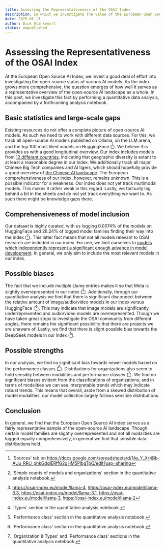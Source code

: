 ```yaml
---
title: Assessing the Representativeness of the OSAI Index
description: In which we investigate the value of the European Open Source AI index as an overview of the open-source AI landscape
date: 2025-06-13
author: Dick Blankvoort
status: unpublished
---
```

# Assessing the Representativeness of the OSAI Index
<author :author="author"></author>
<date :date="date"></date>

<!-- Goal of the blog-post: Investigating whether the OSAI index is representative. -->
At the European Open Source AI Index, we invest a good deal of effort into investigating the open-source status of various AI models. As the index grows more comprehensive, the question emerges of how well it serves as a representative overview of the open-source AI landscape as a whole. In this post, we investigate this fact by performing a quantitative data analysis, accompanied by a forthcoming analysis notebook. <!-- TODO Add link when discussed and included -->

<!-- Data collection approaches and weaknesses therewith. -->
## Basic statistics and large-scale gaps
Existing resources do not offer a complete picture of open-source AI models. As such we need to work with different data sources. For this, we track all open-source AI models published on Ollama, on the LLM arena, and the top 100 most liked models on HuggingFace ([^1]). We believe this provides us with a good longitudinal overview. Our index includes models from [13 different countries](/guides/big-tech-companies-role), indicating that geographic diversity is extant to at least a reasonable degree in our index. We additionally track all major Chinese Big Tech companies and AI tigers, which should hopefully provide a good overview of [the Chinese AI landscape](/guides/chinese-western-divide). The European comprehensiveness of our index, however, remains unknown. This is a possible indicator for a weakness. Our index does not yet track multimodal models. This makes it rather weak in this regard. Lastly, we factually lag behind a bit in the sheets and do not yet track everything we want to. As such there might be knowledge gaps there.

<!-- Basic inclusion stats. Reference to model diversification. -->
## Comprehensiveness of model inclusion
Our dataset is highly curated, with us logging 0.0074% of the models on HuggingFace and 28.24% of logged model families finding their way into the index ([^2]). This latter fact means that not all models relevant to OSAI research are included in our index. For one, we limit ourselves to [models which independently represent a significant enough advance in model development](/guides/trends-open-source-model-development). In general, we only aim to include the most relevant models in our index.

<!-- Grounded analysis of biases. -->
## Possible biases
The fact that we include multiple Llama entries makes it so that Meta is slightly overrepresented in our index ([^3]). Additionally, through our quantitative analysis we find that there is significant disconnect between the relative amount of image/audio/video models in our index versus HuggingFace ([^4]). This may indicate that image models are significantly underrepresented and audio/video models are overrepresented. Though we have taken great steps to investigate the OSAI community from different angles, there remains the significant possibility that there are projects we are unaware of. Lastly, we find that there is slight possible bias towards the DeepSeek models in our index ([^5]).

<!-- Grounded analysis of strengths. -->
## Possible strengths
In our analysis, we find no significant bias towards newer models based on the performance classes ([^6]). Distributions for organizations also seem to hold sensibly between modalities and performance classes ([^7]). We find no significant biases evident from the classifications of organizations, and in terms of modalities we can see interpretable trends which may indicate robust trends. This means that overall, aside from a skewed distribution of model modalities, our model collection largely follows sensible distributions.

<!-- Wrapping things up: the index is robust enough to function as an object of quantitative data analysis of the AI landscape. -->
## Conclusion
In general, we find that the European Open Source AI index serves as a fairly representative sample of the open-source AI landscape. Though certain model families are slightly overrepresented and not all modalities are logged equally comprehensively, in general we find that sensible data distributions hold.

[^1]: 'Sources' tab on https://docs.google.com/spreadsheets/d/1Ay_Y_Xr4Bb-AUu_RRU_phkGdglERffG2gHM5PlbgTpQ/edit?usp=sharing
[^2]: 'Simple counts of models and organizations' section in the quantitative analysis notebook.
[^3]: https://osai-index.eu/model/llama-4, https://osai-index.eu/model/llama-3.3, https://osai-index.eu/model/llama-3.1, https://osai-index.eu/model/llama-3, https://osai-index.eu/model/llama-2
[^4]: 'Types' section in the quantitative analysis notebook.
[^5]: 'Performance class' section in the quantitative analysis notebook.
[^6]: 'Performance class' section in the quantitative analysis notebook.
[^7]: 'Organization & Types' and 'Performance class' sections in the quantitative analysis notebook.

